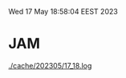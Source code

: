 Wed 17 May 18:58:04 EEST 2023
# JAM
<a href='./cache/202305/17_18.log'>./cache/202305/17_18.log</a>
